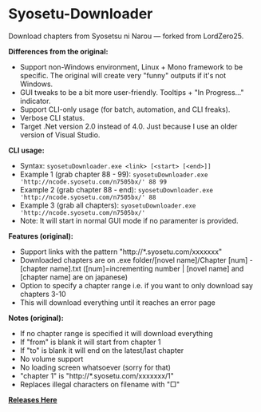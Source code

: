 # Syosetu-Downloader
Download chapters from Syosetsu ni Narou — forked from LordZero25.

**Differences from the original:**
- Support non-Windows environment, Linux + Mono framework to be specific. The original will create very "funny" outputs if it's not Windows.
- GUI tweaks to be a bit more user-friendly. Tooltips + "In Progress..." indicator.
- Support CLI-only usage (for batch, automation, and CLI freaks). 
- Verbose CLI status.
- Target .Net version 2.0 instead of 4.0. Just because I use an older version of Visual Studio.

**CLI usage:**
- Syntax: `syosetuDownloader.exe <link> [<start> [<end>]]`
- Example 1 (grab chapter 88 - 99): `syosetuDownloader.exe 'http://ncode.syosetu.com/n7505bx/' 88 99`
- Example 2 (grab chapter 88 - end): `syosetuDownloader.exe 'http://ncode.syosetu.com/n7505bx/' 88`
- Example 3 (grab all chapters): `syosetuDownloader.exe 'http://ncode.syosetu.com/n7505bx/'`
- Note: It will start in normal GUI mode if no paramenter is provided.

**Features (original):**
- Support links with the pattern "http://*.syosetu.com/xxxxxxx"
- Downloaded chapters are on .exe folder/[novel name]/Chapter [num] - [chapter name].txt ([num]=incrementing number | [novel name] and [chapter name] are on japanese)
- Option to specify a chapter range i.e. if you want to only download say chapters 3-10
- This will download everything until it reaches an error page

**Notes (original):**
- If no chapter range is specified it will download everything
- If "from" is blank it will start from chapter 1
- If "to" is blank it will end on the latest/last chapter
- No volume support
- No loading screen whatsoever (sorry for that)
- "chapter 1" is "http://*.syosetu.com/xxxxxxx/1"
- Replaces illegal characters on filename with "□"

**[Releases Here](https://github.com/dreamer2908/Syosetu-Downloader/releases/)**

